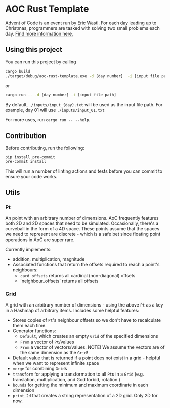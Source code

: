 # AOC Rust Template

Advent of Code is an event run by Eric Wastl. For each day leading up to Christmas, programmers are tasked with solving two small problems each day.
[Find more information here.](https://adventofcode.com/about)

## Using this project

You can run this project by calling

```bash
cargo build
./target/debug/aoc-rust-template.exe -d [day number]  -i [input file path]
```

or

```bash
cargo run -- -d [day number] -i [input file path]
```

By default, `./inputs/input_{day}.txt` will be used as the input file path. For example, day 01 will use `./inputs/input_01.txt`

For more uses, run `cargo run -- --help`.

## Contribution

Before contributing, run the following:
```
pip install pre-commit
pre-commit install
```
This will run a number of linting actions and tests before you can commit to ensure your code works.

## Utils

### Pt
An point with an arbitrary number of dimensions. AoC frequently features both 2D and 2D spaces that need to be simulated. Occasionally, there's a curveball in the form of a 4D space.
These points assume that the spaces we need to represent are discrete - which is a safe bet since floating point operations in AoC are super rare.

Currently implements:
 - addition, multiplication, magnitude
 - Associated functions that return the offsets required to reach a point's neighbours:
   - `card_offsets` returns all cardinal (non-diagonal) offsets
   - 'neighbour_offsets` returns all offsets

### Grid
A grid with an arbitrary number of dimensions - using the above `Pt` as a key in a Hashmap of arbitrary items. Includes some helpful features:
 - Stores copies of `Pt`'s neighbour offsets so we don't have to recalculate them each time.
 - Generator functions:
   - `Default`, which creates an empty `Grid` of the specified dimensions
   - `From` a vector of `Pt`/values
   - `From` a vector of vectors/values. NOTE! We assume the vectors are of the same dimension as the `Grid`!
 - Default value that is returned if a point does not exist in a grid - helpful when we want to represent infinite space
 - `merge` for combining `Grid`s
 - `transform` for applying a transformation to all `Pt`s in a `Grid` (e.g. translation, multiplication, and God forbid, rotation.)
 - `bounds` for getting the minimum and maximum coordinate in each dimension
 - `print_2d` that creates a string representation of a 2D grid. Only 2D for now.
